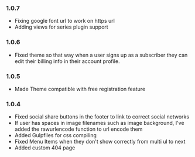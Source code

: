 ### 1.0.7
- Fixing google font url to work on https url
- Adding views for series plugin support

### 1.0.6

- Fixed theme so that way when a user signs up as a subscriber they can edit their billing info in their account profile.

### 1.0.5

- Made Theme compatible with free registration feature

### 1.0.4

- Fixed social share buttons in the footer to link to correct social networks
- If user has spaces in image filenames such as image background, I've added the rawurlencode function to url encode them
- Added Gulpfiles for css compiling
- Fixed Menu Items when they don't show correctly from multi ul to next
- Added custom 404 page
